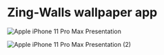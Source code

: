 


# Zing-Walls wallpaper app





![Apple iPhone 11 Pro Max Presentation](https://github.com/RRKawchar/zing-walls/assets/97376140/272dc071-e35a-4519-bea9-84f67ed094ac)


![Apple iPhone 11 Pro Max Presentation (2)](https://github.com/RRKawchar/zing-walls/assets/97376140/b6ff41c5-08a1-497f-b225-a275f1fe2627)

